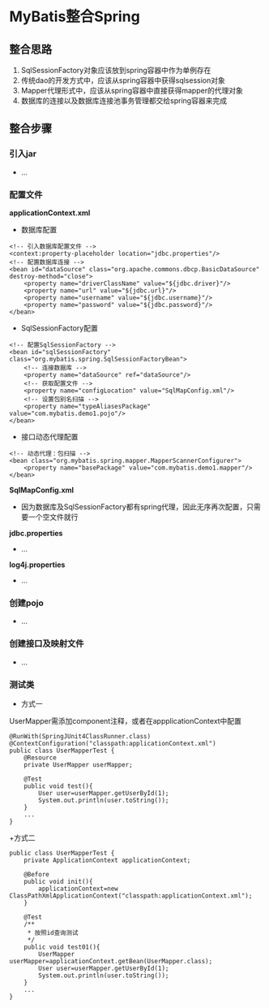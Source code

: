 # MyBatis整合Spring

## 整合思路
1. SqlSessionFactory对象应该放到spring容器中作为单例存在
2. 传统dao的开发方式中，应该从spring容器中获得sqlsession对象
3. Mapper代理形式中，应该从spring容器中直接获得mapper的代理对象
4. 数据库的连接以及数据库连接池事务管理都交给spring容器来完成

## 整合步骤

### 引入jar
+ ...

### 配置文件
**applicationContext.xml**
+ 数据库配置
```
<!-- 引入数据库配置文件 -->
<context:property-placeholder location="jdbc.properties"/>
<!-- 配置数据库连接 -->
<bean id="dataSource" class="org.apache.commons.dbcp.BasicDataSource" destroy-method="close">
    <property name="driverClassName" value="${jdbc.driver}"/>
    <property name="url" value="${jdbc.url}"/>
    <property name="username" value="${jdbc.username}"/>
    <property name="password" value="${jdbc.password}"/>
</bean>
```

+ SqlSessionFactory配置
```
<!-- 配置SqlSessionFactory -->
<bean id="sqlSessionFactory" class="org.mybatis.spring.SqlSessionFactoryBean">
    <!-- 连接数据库 -->
    <property name="dataSource" ref="dataSource"/>
    <!-- 获取配置文件 -->
    <property name="configLocation" value="SqlMapConfig.xml"/>
    <!-- 设置包别名扫描 -->
    <property name="typeAliasesPackage" value="com.mybatis.demo1.pojo"/>
</bean>
```

+ 接口动态代理配置
```
<!-- 动态代理：包扫描 -->
<bean class="org.mybatis.spring.mapper.MapperScannerConfigurer">
    <property name="basePackage" value="com.mybatis.demo1.mapper"/>
</bean>
```
**SqlMapConfig.xml**
+ 因为数据库及SqlSessionFactory都有spring代理，因此无序再次配置，只需要一个空文件就行

**jdbc.properties**
+ ...   

**log4j.properties**
+ ...


### 创建pojo
+ ...
### 创建接口及映射文件
+ ...

### 测试类
+ 方式一   

UserMapper需添加component注释，或者在appplicationContext中配置
```
@RunWith(SpringJUnit4ClassRunner.class)
@ContextConfiguration("classpath:applicationContext.xml")
public class UserMapperTest {
    @Resource
    private UserMapper userMapper;

    @Test
    public void test(){
        User user=userMapper.getUserById(1);
        System.out.println(user.toString());
    }
    ...
}
```
+方式二
```
public class UserMapperTest {
    private ApplicationContext applicationContext;

    @Before
    public void init(){
        applicationContext=new ClassPathXmlApplicationContext("classpath:applicationContext.xml");
    }

    @Test
    /**
     * 按照id查询测试
     */
    public void test01(){
        UserMapper userMapper=applicationContext.getBean(UserMapper.class);
        User user=userMapper.getUserById(1);
        System.out.println(user.toString());
    }
    ...	
}
```